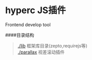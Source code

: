 hyperc JS插件
======
Frontend develop tool

####目录结构   
>[./lib](https://github.com/cyclegtx/hyperc/tree/master/static/js)  框架库目录(zepto,requirejs等)  
>[./parallax](https://github.com/cyclegtx/hyperc/tree/master/static/js/parallax)  视差滚动插件  



